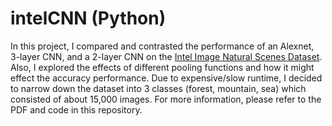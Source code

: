 # intelCNN (Python)
In this project, I compared and contrasted the performance of an Alexnet, 3-layer CNN, and a 2-layer CNN on the [Intel Image Natural Scenes Dataset](https://www.kaggle.com/puneet6060/intel-image-classification). Also, I explored the effects of different pooling functions and how it might effect the accuracy performance. Due to expensive/slow runtime, I decided to narrow down the dataset into 3 classes (forest, mountain, sea) which consisted of about 15,000 images. For more information, please refer to the PDF and code in this repository. 

